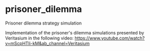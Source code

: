 # prisoner_dilemma
 Prisoner dilemma strategy simulation
 
 Implementation of the prisoner's dilemma simulations presented by Veritasium in the following video: 
 https://www.youtube.com/watch?v=mScpHTIi-kM&ab_channel=Veritasium 
